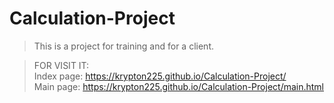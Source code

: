 # Calculation-Project

> This is a project for training and for a client. <br>

> FOR VISIT IT:<br>
> Index page: https://krypton225.github.io/Calculation-Project/ <br>
> Main page: https://krypton225.github.io/Calculation-Project/main.html
